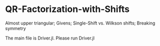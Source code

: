 # QR-Factorization-with-Shifts
Almost upper triangular; Givens; Single-Shift vs. Wilkson shifts; Breaking symmetry

The main file is Driver.jl. Please run Driver.jl
